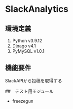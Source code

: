 # SlackAnalytics

## 環境定義
1. Python
v3.9.12
2. Djnago
v4.1
3. PyMySQL
v1.0.1


## 機能要件
SlackAPIから投稿を取得する

##　テスト用モジュール
- freezegun

